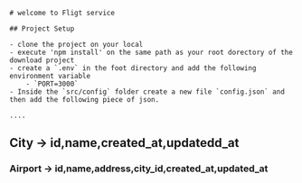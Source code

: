 
    # welcome to Fligt service

    ## Project Setup

    - clone the project on your local
    - execute 'npm install' on the same path as your root dorectory of the download project
    - create a `.env` in the foot directory and add the following environment variable
        - `PORT=3000`
    - Inside the `src/config` folder create a new file `config.json` and then add the following piece of json.

    ....        
    


























## City -> id,name,created_at,updatedd_at
### Airport -> id,name,address,city_id,created_at,updated_at
